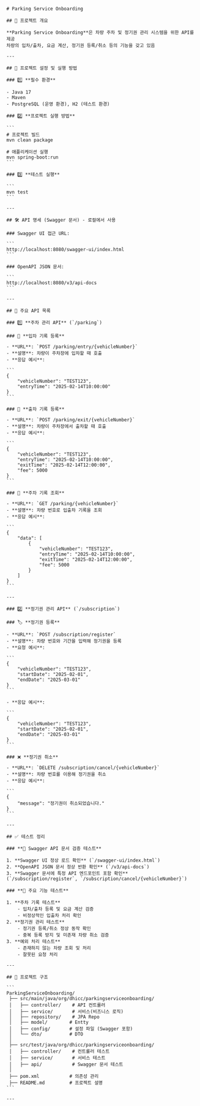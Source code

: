 
    
    # Parking Service Onboarding
    
    ## 📌 프로젝트 개요
    
    **Parking Service Onboarding**은 차량 주차 및 정기권 관리 시스템을 위한 API를 제공
    차량의 입차/출차, 요금 계산, 정기권 등록/취소 등의 기능을 갖고 있음
    
    ---
    
    ## 🚀 프로젝트 설정 및 실행 방법
    
    ### 1️⃣ **필수 환경**
    
    - Java 17
    - Maven
    - PostgreSQL (운영 환경), H2 (테스트 환경)
    
    ### 2️⃣ **프로젝트 실행 방법**
    
    ```
    # 프로젝트 빌드
    mvn clean package
    
    # 애플리케이션 실행
    mvn spring-boot:run
    ```
    
    ### 3️⃣ **테스트 실행**
    
    ```
    mvn test
    ```
    
    ---
    
    ## 🛠 API 명세 (Swagger 문서) - 로컬에서 사용
    
    ### Swagger UI 접근 URL:
    
    ```
    http://localhost:8080/swagger-ui/index.html
    ```
    
    ### OpenAPI JSON 문서:
    
    ```
    http://localhost:8080/v3/api-docs
    ```
    
    ---
    
    ## 📌 주요 API 목록
    
    ### 1️⃣ **주차 관리 API** (`/parking`)
    
    ### 🚗 **입차 기록 등록**
    
    - **URL**: `POST /parking/entry/{vehicleNumber}`
    - **설명**: 차량이 주차장에 입차할 때 호출
    - **응답 예시**:
    
    ```
    {
        "vehicleNumber": "TEST123",
        "entryTime": "2025-02-14T10:00:00"
    }
    ```
    
    ### 🚙 **출차 기록 등록**
    
    - **URL**: `POST /parking/exit/{vehicleNumber}`
    - **설명**: 차량이 주차장에서 출차할 때 호출
    - **응답 예시**:
    
    ```
    {
        "vehicleNumber": "TEST123",
        "entryTime": "2025-02-14T10:00:00",
        "exitTime": "2025-02-14T12:00:00",
        "fee": 5000
    }
    ```
    
    ### 📝 **주차 기록 조회**
    
    - **URL**: `GET /parking/{vehicleNumber}`
    - **설명**: 차량 번호로 입출차 기록을 조회
    - **응답 예시**:
    
    ```
    {
        "data": [
            {
                "vehicleNumber": "TEST123",
                "entryTime": "2025-02-14T10:00:00",
                "exitTime": "2025-02-14T12:00:00",
                "fee": 5000
            }
        ]
    }
    ```
    
    ---
    
    ### 2️⃣ **정기권 관리 API** (`/subscription`)
    
    ### 🏷 **정기권 등록**
    
    - **URL**: `POST /subscription/register`
    - **설명**: 차량 번호와 기간을 입력해 정기권을 등록
    - **요청 예시**:
    
    ```
    {
        "vehicleNumber": "TEST123",
        "startDate": "2025-02-01",
        "endDate": "2025-03-01"
    }
    ```
    
    - **응답 예시**:
    
    ```
    {
        "vehicleNumber": "TEST123",
        "startDate": "2025-02-01",
        "endDate": "2025-03-01"
    }
    ```
    
    ### ❌ **정기권 취소**
    
    - **URL**: `DELETE /subscription/cancel/{vehicleNumber}`
    - **설명**: 차량 번호를 이용해 정기권을 취소
    - **응답 예시**:
    
    ```
    {
        "message": "정기권이 취소되었습니다."
    }
    ```
    
    ---
    
    ## ✅ 테스트 정리
    
    ### **📌 Swagger API 문서 검증 테스트**
    
    1. **Swagger UI 정상 로드 확인** (`/swagger-ui/index.html`)
    2. **OpenAPI JSON 문서 정상 반환 확인** (`/v3/api-docs`)
    3. **Swagger 문서에 특정 API 엔드포인트 포함 확인** (`/subscription/register`, `/subscription/cancel/{vehicleNumber}`)
    
    ### **📌 주요 기능 테스트**
    
    1. **주차 기록 테스트**
        - 입차/출차 등록 및 요금 계산 검증
        - 비정상적인 입출차 처리 확인
    2. **정기권 관리 테스트**
        - 정기권 등록/취소 정상 동작 확인
        - 중복 등록 방지 및 미존재 차량 취소 검증
    3. **예외 처리 테스트**
        - 존재하지 않는 차량 조회 및 처리
        - 잘못된 요청 처리
    
    ---
    
    ## 📌 프로젝트 구조
    
    ```
    ParkingServiceOnboarding/
     ├── src/main/java/org/dhicc/parkingserviceonboarding/
     │   ├── controller/    # API 컨트롤러
     │   ├── service/       # 서비스(비즈니스 로직)
     │   ├── repository/    # JPA Repo
     │   ├── model/        # Entty
     │   ├── config/       # 설정 파일 (Swagger 포함)
     │   └── dto/          # DTO
     │
     ├── src/test/java/org/dhicc/parkingserviceonboarding/
     │   ├── controller/    # 컨트롤러 테스트
     │   ├── service/       # 서비스 테스트
     │   ├── api/           # Swagger 문서 테스트
     │
     ├── pom.xml           # 의존성 관리
     ├── README.md         # 프로젝트 설명
    ```
    
    ---